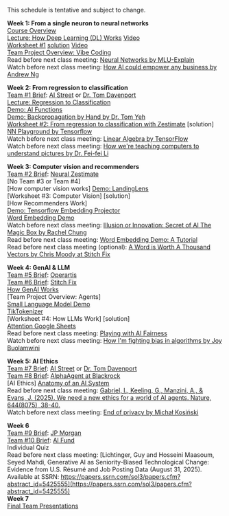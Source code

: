This schedule is tentative and subject to change.

<b>Week 1: From a single neuron to neural networks</b>  
[Course Overview](https://www.dropbox.com/scl/fi/rlvdjgutlu7fmgndvveg5/AIBiz-Course-Overview.pptx?rlkey=1dnztlzw4erxmehbjw1s44af7&dl=0)    
[Lecture: How Deep Learning (DL) Works](https://www.dropbox.com/scl/fi/jmb2wwmzl4r4xmuy80r1o/UG-AIBiz-Chung-W1-How-DL-Works.pptx?rlkey=s8nov5syjassr4cb6c0vw5s1d&dl=0) [Video](https://youtu.be/9Ig7vG6Kyjg)  
[Worksheet #1](https://docs.google.com/document/d/1r-xIvuhR9fwrBoLQmX67PP89HQQ7KtpMZuIitUi0Ye4/edit?usp=drive_link) [solution](https://tinyurl.com/3zkjrdt3) [Video](https://youtu.be/Q7X6DnCKcW4)  
[Team Project Overview: Vibe Coding](https://www.dropbox.com/scl/fi/hklcdikx34hburo57kd8z/04-Team-Project-with-Vibe-Coding.pptx?rlkey=vtemey03pfw7eztuw1tik5v2i&e=1&dl=0)  
Read before next class meeting: [Neural Networks by MLU-Explain](https://mlu-explain.github.io/neural-networks/)  
Watch before next class meeting: [How AI could empower any business by Andrew Ng](ted.com/talks/andrew_ng_how_ai_could_empower_any_business?language=en)  

<b>Week 2: From regression to classification</b>  
[Team #1 Brief](https://docs.google.com/presentation/d/1WRdHlMSOkMpRUIR2R0TycZz35keZ_28dKq5AkOy0ytE/edit?usp=drive_link): [AI Street](https://www.ai-street.co/) or [Dr. Tom Davenport](https://www.linkedin.com/in/davenporttom/)    
[Lecture: Regression to Classification](https://www.dropbox.com/scl/fi/wp2ilgind836tgv5aohwh/W2-Regression-to-Classification.pptx?rlkey=24uyc7r1xygk5tg5y0gfsjbx8&dl=0)  
[Demo: AI Functions](https://docs.google.com/spreadsheets/d/135imETGRjCaRL2Dc1HSoM_-X4P16GtyXKdOn0qTrfXc/edit?usp=sharing)  
[Demo: Backpropagation by Hand by Dr. Tom Yeh](https://www.byhand.ai/p/7-can-you-calculate-backpropagation)  
[Worksheet #2: From regression to classification with Zestimate](https://docs.google.com/document/d/1oUyLIw3yVkqY7f64UeX39mL_l0wI1OXzAql1tDv7zOc/edit?tab=t.0) [solution]  
[NN Playground by Tensorflow](https://playground.tensorflow.org/#activation=tanh&batchSize=10&dataset=circle&regDataset=reg-plane&learningRate=0.03&regularizationRate=0&noise=0&networkShape=4,2&seed=0.56945&showTestData=false&discretize=false&percTrainData=50&x=true&y=true&xTimesY=false&xSquared=false&ySquared=false&cosX=false&sinX=false&cosY=false&sinY=false&collectStats=false&problem=classification&initZero=false&hideText=false)   
Watch before next class meeting: [Linear Algebra by TensorFlow](https://youtu.be/LlKAna21fLE)  
Watch before next class meeting: [How we're teaching computers to understand pictures by Dr. Fei-fei Li](https://www.ted.com/talks/fei_fei_li_how_we_re_teaching_computers_to_understand_pictures)  

<b>Week 3: Computer vision and recommenders</b>  
[Team #2 Brief](https://docs.google.com/presentation/d/1WRdHlMSOkMpRUIR2R0TycZz35keZ_28dKq5AkOy0ytE/edit?usp=drive_link): [Neural Zestimate](https://www.zillow.com/research/methodology-neural-zhvi-32128/)  
[No Team #3 or Team #4]  
[How computer vision works]
[Demo: LandingLens](https://landing.ai/landinglens)  
[Worksheet #3: Computer Vision] [solution]  
[How Recommenders Work]  
[Demo: Tensorflow Embedding Projector](https://projector.tensorflow.org/)  
[Word Embedding Demo](https://www.cs.cmu.edu/~dst/WordEmbeddingDemo/)  
Watch before next class meeting: [Illusion or Innovation: Secret of AI The Magic Box by Rachel Chung](https://www.youtube.com/watch?v=kVLwAB9v338)  
Read before next class meeting: [Word Embedding Demo: A Tutorial](https://www.cs.cmu.edu/~dst/WordEmbeddingDemo/tutorial.html)  
Read before next class meeting (optional): [A Word is Worth A Thousand Vectors by Chris Moody at Stitch Fix](https://multithreaded.stitchfix.com/blog/2015/03/11/word-is-worth-a-thousand-vectors/)  

<b>Week 4: GenAI & LLM</b>  
[Team #5 Brief](https://docs.google.com/presentation/d/1WRdHlMSOkMpRUIR2R0TycZz35keZ_28dKq5AkOy0ytE/edit?usp=drive_link): [Operartis](https://www.operartis.com/)    
[Team #6 Brief](https://docs.google.com/presentation/d/1WRdHlMSOkMpRUIR2R0TycZz35keZ_28dKq5AkOy0ytE/edit?usp=drive_link): [Stitch Fix](https://algorithms-tour.stitchfix.com/)  
[How GenAI Works](https://www.dropbox.com/scl/fi/l7cok2snp9s5ukzmy3fmv/EHUB-AI-by-Chung-2025-How-GenAI-Works.pptx?rlkey=mn68ljymfxdxvgoweapou1ojq&dl=0)  
[Team Project Overview: Agents]  
[Small Language Model Demo](https://www.cs.cmu.edu/~pvirtue/AIS/dev/ngrams/ngrams.html)  
[TikTokenizer](https://tiktokenizer.vercel.app/)  
[Worksheet #4: How LLMs Work] [solution]  
[Attention Google Sheets](https://tinyurl.com/4h5wvucu)  
Read before next class meeting: [Playing with AI Fairness](https://pair-code.github.io/what-if-tool/ai-fairness.html)  
Watch before next class meeting: [How I'm fighting bias in algorithms by Joy Buolamwini](https://www.ted.com/talks/joy_buolamwini_how_i_m_fighting_bias_in_algorithms) 

<b>Week 5: AI Ethics</b>  
[Team #7 Brief](https://docs.google.com/presentation/d/1WRdHlMSOkMpRUIR2R0TycZz35keZ_28dKq5AkOy0ytE/edit?usp=drive_link): [AI Street](https://www.ai-street.co/) or [Dr. Tom Davenport](https://www.linkedin.com/in/davenporttom/)    
[Team #8 Brief](https://docs.google.com/presentation/d/1WRdHlMSOkMpRUIR2R0TycZz35keZ_28dKq5AkOy0ytE/edit?usp=drive_link): [AlphaAgent at Blackrock](https://arxiv.org/pdf/2508.11152)      
[AI Ethics] 
[Anatomy of an AI System](https://anatomyof.ai/)  
Read before next class meeting: [Gabriel, I., Keeling, G., Manzini, A., & Evans, J. (2025). We need a new ethics for a world of AI agents. Nature, 644(8075), 38-40.](https://www.nature.com/articles/d41586-025-02454-5)  
Watch before next class meeting: [End of privacy by Michał Kosiński](https://www.youtube.com/watch?v=O4QhfqqSCVI)  

<b>Week 6</b>  
[Team #9 Brief](https://docs.google.com/presentation/d/1WRdHlMSOkMpRUIR2R0TycZz35keZ_28dKq5AkOy0ytE/edit?usp=drive_link): [JP Morgan](https://www.jpmorgan.com/technology/artificial-intelligence)  
[Team #10 Brief](https://docs.google.com/presentation/d/1WRdHlMSOkMpRUIR2R0TycZz35keZ_28dKq5AkOy0ytE/edit?usp=drive_link): [AI Fund](https://aifund.ai/)  
Individual Quiz  
Read before next class meeting: [Lichtinger, Guy and Hosseini Maasoum, Seyed Mahdi, Generative AI as Seniority-Biased Technological Change: Evidence from U.S. Résumé and Job Posting Data (August 31, 2025). Available at SSRN: https://papers.ssrn.com/sol3/papers.cfm?abstract_id=5425555](https://papers.ssrn.com/sol3/papers.cfm?abstract_id=5425555)   
<b>Week 7</b>  
[Final Team Presentations](https://docs.google.com/presentation/d/1SEWCxxhZAZVX3wLPMaREJMcyA6UJ8ho8rYSEoLdsa1c/edit?slide=id.p#slide=id.p)  
